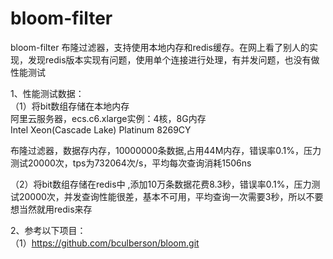 # bloom-filter
bloom-filter 布隆过滤器，支持使用本地内存和redis缓存。在网上看了别人的实现，发现redis版本实现有问题，使用单个连接进行处理，有并发问题，也没有做性能测试

1、性能测试数据：  
（1）将bit数组存储在本地内存  
阿里云服务器，ecs.c6.xlarge实例：4核，8G内存  
Intel Xeon(Cascade Lake) Platinum 8269CY  

布隆过滤器，数据存内存，10000000条数据,占用44M内存，错误率0.1%，压力测试20000次，tps为732064次/s，平均每次查询消耗1506ns  

（2）将bit数组存储在redis中 ,添加10万条数据花费8.3秒，错误率0.1%，压力测试20000次，并发查询性能很差，基本不可用，平均查询一次需要3秒，所以不要想当然就用redis来存

2、参考以下项目：  
（1）https://github.com/bculberson/bloom.git
